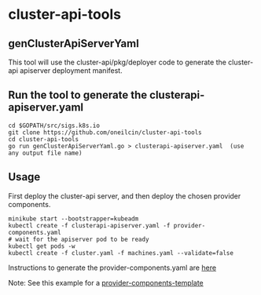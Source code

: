 # cluster-api-tools

## genClusterApiServerYaml

This tool will use the cluster-api/pkg/deployer code to generate the cluster-api apiserver deployment manifest.

## Run the tool to generate the clusterapi-apiserver.yaml
    cd $GOPATH/src/sigs.k8s.io
    git clone https://github.com/oneilcin/cluster-api-tools
    cd cluster-api-tools
    go run genClusterApiServerYaml.go > clusterapi-apiserver.yaml  (use any output file name)

## Usage

First deploy the cluster-api server, and then deploy the chosen provider components.

    minikube start --bootstrapper=kubeadm
    kubectl create -f clusterapi-apiserver.yaml -f provider-components.yaml
    # wait for the apiserver pod to be ready
    kubectl get pods -w
    kubectl create -f cluster.yaml -f machines.yaml --validate=false

Instructions to generate the provider-components.yaml are [here](https://github.com/samsung-cnct/cluster-api-provider-ssh/blob/master/clusterctl/examples/ssh/README.md)

Note: See this example for a [provider-components-template](https://github.com/samsung-cnct/cluster-api-provider-ssh/blob/master/clusterctl/examples/ssh/provider-components.yaml.template)
